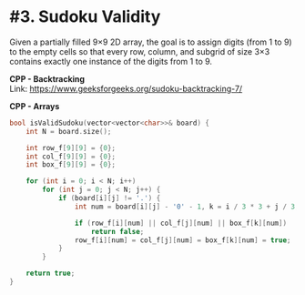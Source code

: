# #3. Sudoku Validity

Given a partially filled 9×9 2D array, the goal is to assign digits (from 1 to 9) to the empty cells so that every row, column, and subgrid of size 3×3 contains exactly one instance of the digits from 1 to 9.

**CPP - Backtracking**<br>
Link: https://www.geeksforgeeks.org/sudoku-backtracking-7/

**CPP - Arrays**
```cpp
bool isValidSudoku(vector<vector<char>>& board) {
	int N = board.size();

	int row_f[9][9] = {0};
	int col_f[9][9] = {0};
	int box_f[9][9] = {0};

	for (int i = 0; i < N; i++)
		for (int j = 0; j < N; j++) {
			if (board[i][j] != '.') {
				int num = board[i][j] - '0' - 1, k = i / 3 * 3 + j / 3;

				if (row_f[i][num] || col_f[j][num] || box_f[k][num])
					return false;
				row_f[i][num] = col_f[j][num] = box_f[k][num] = true;
			}
		}

	return true;
}
```
